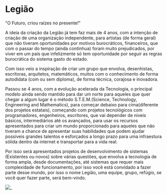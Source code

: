 # Legião
  "O Futuro, criou raízes no presente!"

  A ideia da criação da Legião já tem faz mais de 4 anos, com a intenção de criação de uma organização independente, para artistas (de forma geral) que não tiveram oportunidades por motivos burocráticos, financeiros, que com o passar do tempo (ainda continhua) foram muito prejudicados, por viver em um país que infelizmente só tem oportunidade por seguir as regras burocrática do sistema gasto do estado.

  Com isso veio a inspiração de criar um grupo que envolva, desenhistas, escritoras, arquitetos, matemáticos, muitos com o conhecimento de forma autodidata (com ou sem diploma), de forma técnica, corajosa e inovadora.

  Passou se 4 anos, com a evolução acelerada da Tecnologia, o principal modelo ainda sendo mantido para dar um norte para aqueles que quer chegar a algum lugar é o método S.T.E.M.(Science, Technology, Engineering and Mathematics), para começar debaixo para cima(diferente dos projetos estatais), começando com projetos tecnológicos com programadores, engenheiros, escritores, que vai depender de niveis básicos, intermediários até os avançados, para usar os recursos apresentados para criar um mundo proporcionado para aqueles que não tiveram a chance de apresentar suas habilidades que podem ajudar possíveis grandes talentos e esforçados a longo prazo para uma infraestura sólida dentro da internet e transportar para a vida real.

  Por isso será apresentados projetos de desenvolvimento de sistemas (Existentes ou novos) sobre várias questões, que envolva a tecnologia de forma ampla, desde documentações, até sistemas que requer mais complexidade de funcionamento, por isso você está convidado a fazer parte desse mundo, por isso o nome Legião, uma equipe, grupo, refúgio, se você quer fazer parte, será bem-vindo.
  
![_](https://github.com/Nicolau-369/Legi-o/assets/160781135/27201910-7c7d-4075-af44-bbc26727c5f3)
